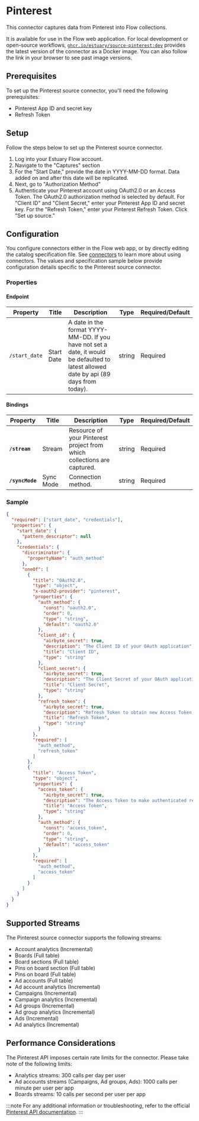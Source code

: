 
# Pinterest
This connector captures data from Pinterest into Flow collections.

It is available for use in the Flow web application. For local development or open-source workflows, [`ghcr.io/estuary/source-pinterest:dev`](https://ghcr.io/estuary/source-pinterest:dev) provides the latest version of the connector as a Docker image. You can also follow the link in your browser to see past image versions.

## Prerequisites
To set up the Pinterest source connector, you'll need the following prerequisites:

* Pinterest App ID and secret key
* Refresh Token

## Setup
Follow the steps below to set up the Pinterest source connector.

1. Log into your Estuary Flow account.
2. Navigate to the "Captures" section
3. For the "Start Date," provide the date in YYYY-MM-DD format. Data added on and after this date will be replicated.
4. Next, go to "Authorization Method"
5. Authenticate your Pinterest account using OAuth2.0 or an Access Token. The OAuth2.0 authorization method is selected by default. For "Client ID" and "Client Secret," enter your Pinterest App ID and secret key. For the "Refresh Token," enter your Pinterest Refresh Token.
Click "Set up source."

## Configuration
You configure connectors either in the Flow web app, or by directly editing the catalog specification file. See [connectors](https://docs.estuary.dev/concepts/connectors/#using-connectors) to learn more about using connectors. The values and specification sample below provide configuration details specific to the Pinterest source connector.

### Properties

#### Endpoint
| Property      | Title      | Description                                                                                                                            | Type   | Required/Default |
| ------------- | ---------- | -------------------------------------------------------------------------------------------------------------------------------------- | ------ | ---------------- |
| `/start_date` | Start Date | A date in the format YYYY-MM-DD. If you have not set a date, it would be defaulted to latest allowed date by api (89 days from today). | string | Required         |


#### Bindings

| Property        | Title     | Description                                                             | Type   | Required/Default |
| --------------- | --------- | ----------------------------------------------------------------------- | ------ | ---------------- |
| **`/stream`**   | Stream    | Resource of your Pinterest project from which collections are captured. | string | Required         |
| **`/syncMode`** | Sync Mode | Connection method.                                                      | string | Required         |


### Sample

```json
{
  "required": ["start_date", "credentials"],
  "properties": {
    "start_date": {
      "pattern_descriptor": null
    },
    "credentials": {
      "discriminator": {
        "propertyName": "auth_method"
      },
      "oneOf": [
        {
          "title": "OAuth2.0",
          "type": "object",
          "x-oauth2-provider": "pinterest",
          "properties": {
            "auth_method": {
              "const": "oauth2.0",
              "order": 0,
              "type": "string",
              "default": "oauth2.0"
            },
            "client_id": {
              "airbyte_secret": true,
              "description": "The Client ID of your OAuth application",
              "title": "Client ID",
              "type": "string"
            },
            "client_secret": {
              "airbyte_secret": true,
              "description": "The Client Secret of your OAuth application.",
              "title": "Client Secret",
              "type": "string"
            },
            "refresh_token": {
              "airbyte_secret": true,
              "description": "Refresh Token to obtain new Access Token, when it's expired.",
              "title": "Refresh Token",
              "type": "string"
            }
          },
          "required": [
            "auth_method",
            "refresh_token"
          ]
        },
        {
          "title": "Access Token",
          "type": "object",
          "properties": {
            "access_token": {
              "airbyte_secret": true,
              "description": "The Access Token to make authenticated requests.",
              "title": "Access Token",
              "type": "string"
            },
            "auth_method": {
              "const": "access_token",
              "order": 0,
              "type": "string",
              "default": "access_token"
            }
          },
          "required": [
            "auth_method",
            "access_token"
          ]
        }
      ]
    }
  }
}
```

## Supported Streams
The Pinterest source connector supports the following streams:

* Account analytics (Incremental)
* Boards (Full table)
* Board sections (Full table)
* Pins on board section (Full table)
* Pins on board (Full table)
* Ad accounts (Full table)
* Ad account analytics (Incremental)
* Campaigns (Incremental)
* Campaign analytics (Incremental)
* Ad groups (Incremental)
* Ad group analytics (Incremental)
* Ads (Incremental)
* Ad analytics (Incremental)

## Performance Considerations
The Pinterest API imposes certain rate limits for the connector. Please take note of the following limits:

* Analytics streams: 300 calls per day per user
* Ad accounts streams (Campaigns, Ad groups, Ads): 1000 calls per minute per user per app
* Boards streams: 10 calls per second per user per app

:::note
For any additional information or troubleshooting, refer to the official [Pinterest API documentation](https://developers.pinterest.com/docs/overview/welcome/).
:::
